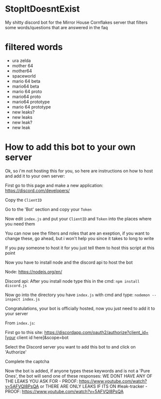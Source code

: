 # StopItDoesntExist
My shitty discord bot for the Mirror House Cornflakes server that filters some words/questions that are answered in the faq

# filtered words
- ura zelda
- mother 64
- mother64
- spaceworld
- mario 64 beta
- mario64 beta
- mario 64 proto
- mario64 proto
- mario64 prototype
- mario 64 prototype
- new leaks?
- new leaks
- new leak?
- new leak

# How to add this bot to your own server
Ok, so i'm not hosting this for you, so here are instructions on how to host and add it to your own server:

First go to this page and make a new application: https://discord.com/developers/

Copy the `ClientID`

Go to the 'Bot' section and copy your `Token`

Now edit `index.js` and put your `ClientID` and `Token` into the places where you need them

You can now see the filters and roles that are an exeption, if you want to change these, go ahead, but i won't help you since it takes to long to write


If you pay someone to host it for you just tell them to host this script at this point

Now you have to install node and the discord api to host the bot


Node: https://nodejs.org/en/

Discord api: After you install node type this in the cmd: `npm install discord.js`


Now go into the directory you have `index.js` with cmd and type: `nodemon --inspect index.js`

Congratulations, your bot is officially hosted, now you just need to add it to your server


From `index.js`:

First go to this site: https://discordapp.com/oauth2/authorize?client_id=[your client id here]&scope=bot

Select the Discord server you want to add this bot to and click on 'Authorize'

Complete the captcha

Now the bot is added, if anyone types these keywords and is not a 'Pure Ones', the bot will send one of these responses: WE DONT HAVE ANY OF THE LEAKS YOU ASK FOR - PROOF: <https://www.youtube.com/watch?v=5AFVQI8PsQA> or THERE ARE ONLY LEAKS IF ITS ON #leak-tracker - PROOF: <https://www.youtube.com/watch?v=5AFVQI8PsQA>
